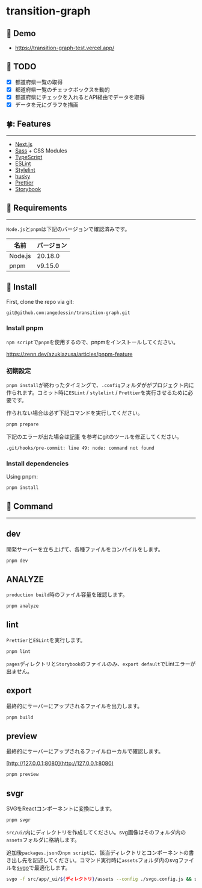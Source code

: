 # transition-graph

## :butterfly: Demo

+ https://transition-graph-test.vercel.app/

## :crocodile: TODO
+ [x] 都道府県一覧の取得 
+ [x] 都道府県一覧のチェックボックスを動的
+ [x] 都道府県にチェックを入れるとAPI経由でデータを取得
+ [x] データを元にグラフを描画

## :four_leaf_clover:: Features
---
+ [Next.js](https://nextjs.org/)
+ [Sass](https://sass-lang.com/) + CSS Modules
+ [TypeScript](https://www.typescriptlang.org/)
+ [ESLint](https://eslint.org/) 
+ [Stylelint](https://stylelint.io/)
+ [husky](https://github.com/typicode/husky)
+ [Prettier](https://prettier.io/)
+ [Storybook](https://storybook.js.org/)



## :dog: Requirements
------
`Node.js`と`pnpm`は下記のバージョンで確認済みです。


| 名前 | バージョン   |
| ---- |---------|
| Node.js | 20.18.0 |
| pnpm | v9.15.0 |


## :turtle: Install

First, clone the repo via git:

```bash
git@github.com:angedessin/transition-graph.git
```

### Install pnpm

`npm script`で`pnpm`を使用するので、pnpmをインストールしてください。

https://zenn.dev/azukiazusa/articles/pnpm-feature




### 初期設定
`pnpm install`が終わったタイミングで、`.config`フォルダががプロジェクト内に作られます。コミット時に`ESLint` / `stylelint` / `Prettier`を実行させるために必要です。

作られない場合は必ず下記コマンドを実行してください。


```sh
pnpm prepare
```



下記のエラーが出た場合は[記事](https://qiita.com/nyamogera/items/9a34a0245c042b6f29c6)
を参考にgitのツールを修正してください。

```sh
.git/hooks/pre-commit: line 49: node: command not found
```


### Install dependencies

Using pnpm:

```bash
pnpm install
```

## :whale: Command
------

## dev

開発サーバーを立ち上げて、各種ファイルをコンパイルをします。


```bash
pnpm dev
```

## ANALYZE
`production build`時のファイル容量を確認します。

```bash
pnpm analyze
```

## lint

`Prettier`と`ESLint`を実行します。

```bash
pnpm lint
```

`pages`ディレクトリと`Storybook`のファイルのみ、`export default`でLintエラーが出ません。

## export
最終的にサーバーにアップされるファイルを出力します。

```bash
pnpm build
```

## preview
最終的にサーバーにアップされるファイルローカルで確認します。

[http://127.0.0.1:8080](http://127.0.0.1:8080)

```bash
pnpm preview
```

## svgr
SVGをReactコンポーネントに変換にします。

```bash
pnpm svgr
```

`src/ui/`内にディレクトリを作成してください。svg画像はそのフォルダ内の`assets`フォルダに格納します。

追加後`packages.json`の`npm script`に、該当ディレクトリとコンポーネントの書き出し先を記述してください。コマンド実行時に`assets`フォルダ内のsvgファイルを[svgo](https://github.com/svg/svgo)で最適化します。

```bash
svgo -f src/app/_ui/${ディレクトリ}/assets --config ./svgo.config.js && svgr --filename-case kebab src/app/_ui/${ディレクトリ}/assets/*.svg --ext tsx --out-dir src/app/_ui/${ディレクトリ}
```

